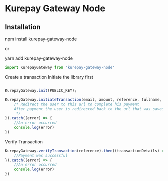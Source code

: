 # Kurepay Gateway Node

## Installation

npm install kurepay-gateway-node

or 

yarn add kurepay-gateway-node

```javascript
import KurepayGateway from 'kurepay-gateway-node'
```

Create a transaction
Initiate the library first

```javascript

KurepayGateway.init(PUBLIC_KEY);

KurepayGateway.initiateTransaction(email, amount, reference, fullname, phoneNumber, {productId: 123}).then((redirectUrl) => {
    /* Redirect the user to this url to complete his payment
    After payment the user is redirected back to the url that was saved in your admin
     */
}).catch((error) => {
    //An error occurred
    console.log(error)
})
```

Verify Transaction
```javascript
KurepayGateway.verifyTransaction(reference).then((transactionDetails) => {
    //Payment was successful
}).catch((error) => {
    //An error occurred
    console.log(error)
})
```


